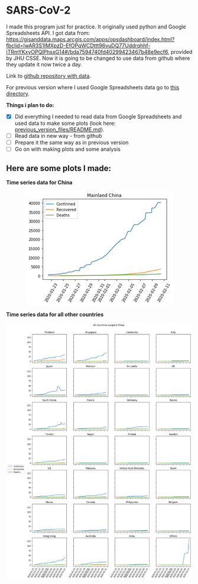 # SARS-CoV-2

I made this program just for practice. It originally used python and Google Spreadsheets API. I got data from: https://gisanddata.maps.arcgis.com/apps/opsdashboard/index.html?fbclid=IwAR3S1IMXpzD-EfOPqWCDttt96vuDQ77Uddrqhhf-iTRmYKxyOPQlPhsxG14#/bda7594740fd40299423467b48e9ecf6, provided by JHU CSSE.
Now it is going to be changed to use data from github where they update it now twice a day.

Link to [github repository with data](https://github.com/CSSEGISandData/COVID-19).

For previous version where I used Google Spreadsheets data go to [this directory](../previous_version_files).

**Things i plan to do:**
- [x] Did everything I needed to read data from Google Spreadsheets and used data to make some plots (look here: [previous_version_files/README.md](../previous_version_files/README.md)).
- [ ] Read data in new way - from github
- [ ] Prepare it the same way as in previous version
- [ ] Go on with making plots and some analysis

<h2>Here are some plots I made:</h2>

**Time series data for China**
<p align="center">
<img src="img/china.png">
</p>

**Time series data for all other countries**
<p align="center">
<img src="img/rest.png">
</p>